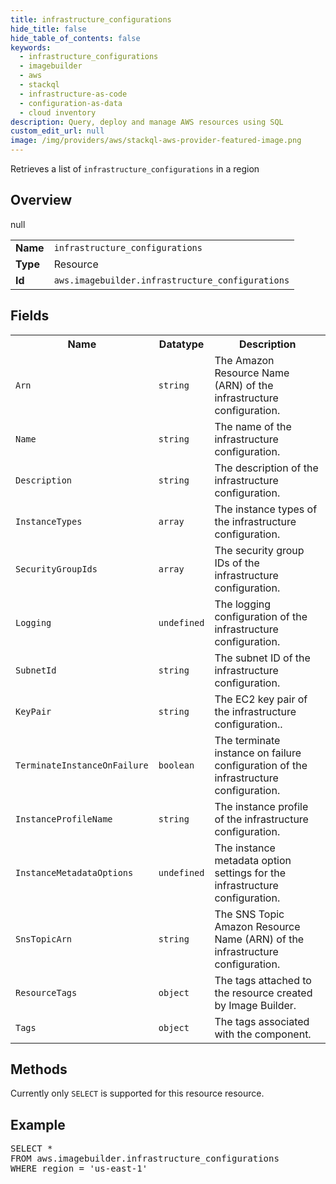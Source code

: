 ```yaml
---
title: infrastructure_configurations
hide_title: false
hide_table_of_contents: false
keywords:
  - infrastructure_configurations
  - imagebuilder
  - aws
  - stackql
  - infrastructure-as-code
  - configuration-as-data
  - cloud inventory
description: Query, deploy and manage AWS resources using SQL
custom_edit_url: null
image: /img/providers/aws/stackql-aws-provider-featured-image.png
---
```

Retrieves a list of <code>infrastructure_configurations</code> in a region

## Overview
<table><tbody>
<tr><td><b>Name</b></td><td><code>infrastructure_configurations</code></td></tr>
<tr><td><b>Type</b></td><td>Resource</td></tr>
null
<tr><td><b>Id</b></td><td><code>aws.imagebuilder.infrastructure_configurations</code></td></tr>
</tbody></table>

## Fields
<table><tbody>
<tr><th>Name</th><th>Datatype</th><th>Description</th></tr>
<tr><td><code>Arn</code></td><td><code>string</code></td><td>The Amazon Resource Name (ARN) of the infrastructure configuration.</td></tr><tr><td><code>Name</code></td><td><code>string</code></td><td>The name of the infrastructure configuration.</td></tr><tr><td><code>Description</code></td><td><code>string</code></td><td>The description of the infrastructure configuration.</td></tr><tr><td><code>InstanceTypes</code></td><td><code>array</code></td><td>The instance types of the infrastructure configuration.</td></tr><tr><td><code>SecurityGroupIds</code></td><td><code>array</code></td><td>The security group IDs of the infrastructure configuration.</td></tr><tr><td><code>Logging</code></td><td><code>undefined</code></td><td>The logging configuration of the infrastructure configuration.</td></tr><tr><td><code>SubnetId</code></td><td><code>string</code></td><td>The subnet ID of the infrastructure configuration.</td></tr><tr><td><code>KeyPair</code></td><td><code>string</code></td><td>The EC2 key pair of the infrastructure configuration..</td></tr><tr><td><code>TerminateInstanceOnFailure</code></td><td><code>boolean</code></td><td>The terminate instance on failure configuration of the infrastructure configuration.</td></tr><tr><td><code>InstanceProfileName</code></td><td><code>string</code></td><td>The instance profile of the infrastructure configuration.</td></tr><tr><td><code>InstanceMetadataOptions</code></td><td><code>undefined</code></td><td>The instance metadata option settings for the infrastructure configuration.</td></tr><tr><td><code>SnsTopicArn</code></td><td><code>string</code></td><td>The SNS Topic Amazon Resource Name (ARN) of the infrastructure configuration.</td></tr><tr><td><code>ResourceTags</code></td><td><code>object</code></td><td>The tags attached to the resource created by Image Builder.</td></tr><tr><td><code>Tags</code></td><td><code>object</code></td><td>The tags associated with the component.</td></tr>
</tbody></table>

## Methods
Currently only <code>SELECT</code> is supported for this resource resource.

## Example
<pre>
SELECT * 
FROM aws.imagebuilder.infrastructure_configurations
WHERE region = 'us-east-1'
</pre>
